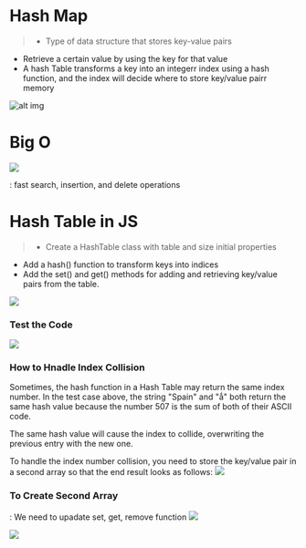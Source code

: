 # Hash Map

> - Type of data structure that stores key-value pairs

- Retrieve a certain value by using the key for that value
- A hash Table transforms a key into an integerr index using a hash function, and the index will decide where to store key/value pairr memory

![alt img](https://www.freecodecamp.org/news/content/images/2021/05/g983.jpg)

# Big O

![](https://images.velog.io/images/wjswldhks123/post/e33782af-9bc0-4a7a-9dd3-457914c73295/Screen%20Shot%202022-01-12%20at%206.14.11%20PM.png)

: fast search, insertion, and delete operations

# Hash Table in JS

> - Create a HashTable class with table and size initial properties

- Add a hash() function to transform keys into indices
- Add the set() and get() methods for adding and retrieving key/value pairs from the table.

![](https://images.velog.io/images/wjswldhks123/post/2ec5e4ba-11b3-4595-922d-47f51b40bb8a/Screen%20Shot%202022-01-12%20at%206.23.41%20PM.png)

### Test the Code

![](https://images.velog.io/images/wjswldhks123/post/a12cb30b-d91a-49be-a92d-fd1899bc50cb/Screen%20Shot%202022-01-12%20at%206.24.24%20PM.png)

### How to Hnadle Index Collision

Sometimes, the hash function in a Hash Table may return the same index number. In the test case above, the string "Spain" and "ǻ" both return the same hash value because the number 507 is the sum of both of their ASCII code.

The same hash value will cause the index to collide, overwriting the previous entry with the new one.

To handle the index number collision, you need to store the key/value pair in a second array so that the end result looks as follows:
![](https://images.velog.io/images/wjswldhks123/post/51bc192b-dc5d-43c4-ac55-369eef83b952/Screen%20Shot%202022-01-12%20at%206.25.37%20PM.png)

### To Create Second Array

: We need to upadate set, get, remove function
![](https://images.velog.io/images/wjswldhks123/post/c6d6d820-6296-4947-8e44-41dd0330f623/Screen%20Shot%202022-01-12%20at%206.31.05%20PM.png)

![](https://images.velog.io/images/wjswldhks123/post/2cd5ca89-58db-477f-8404-317e065b2eab/Screen%20Shot%202022-01-12%20at%206.31.51%20PM.png)

